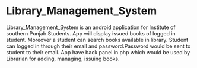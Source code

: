 # Library_Management_System
Library_Management_System is an android application for Institute of southern Punjab Students. App will display issued books of logged in student. Moreover a student can  search books available in library. Student can logged in through their email and password.Password would be sent to student to their email. App have back panel in php which would be used by Librarian for adding, managing, issuing books. 
